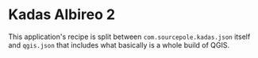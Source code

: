 # Kadas Albireo 2
This application's recipe is split between `com.sourcepole.kadas.json` itself and `qgis.json` that includes what basically is a whole build of QGIS.
